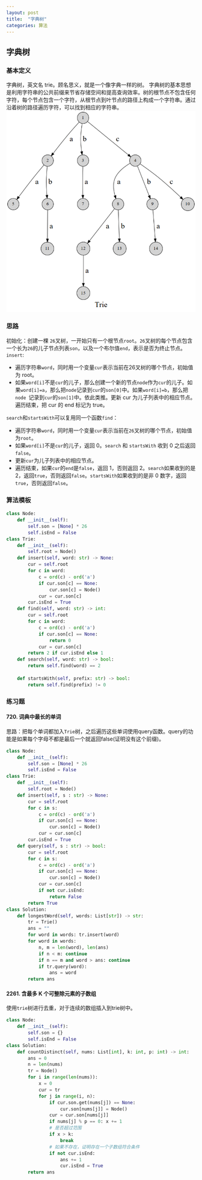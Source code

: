 ```yaml
---
layout: post
title:  "字典树"
categories: 算法
---
```

## 字典树
### 基本定义
字典树，英文名 trie。顾名思义，就是一个像字典一样的树。
字典树的基本思想是利用字符串的公共前缀来节省存储空间和提高查询效率。树的根节点不包含任何字符，每个节点包含一个字符，从根节点到叶节点的路径上构成一个字符串。通过沿着树的路径遍历字符，可以找到相应的字符串。
![alt text](/asset/images/image1.png)

### 思路
初始化：创建一棵 `26`叉树，一开始只有一个根节点`root`。`26`叉树的每个节点包含一个长为`26`的儿子节点列表`son`，以及一个布尔值`end`，表示是否为终止节点。
`insert`:
* 遍历字符串`word`，同时用一个变量`cur`表示当前在26叉树的哪个节点，初始值为 root。
* 如果`word[i]`不是`cur`的儿子，那么创建一个新的节点`node`作为`cur`的儿子。如果`word[i]=a`，那么把`node`记录到`cur`的`son[0]`中。如果`word[i]=b`，那么把 `node `记录到`cur`的`son[1]`中。依此类推。更新 cur 为儿子列表中的相应节点。
遍历结束，把 cur 的 end 标记为 true。

`search`和`startsWith`可以复用同一个函数`find`：
* 遍历字符串`word`，同时用一个变量`cur`表示当前在`26`叉树的哪个节点，初始值为`root`。
* 如果`word[i]`不是`cur`的儿子，返回 0。`search` 和 `startsWith` 收到 0 之后返回 `false`。
* 更新`cur`为儿子列表中的相应节点。
* 遍历结束，如果`cur`的`end`是`false`，返回 1，否则返回 2。`search`如果收到的是 2，返回`true`，否则返回`false`。`startsWith`如果收到的是非 0 数字，返回 `true`，否则返回`false`。

### 算法模板
```python
class Node:
    def __init__(self):
        self.son = [None] * 26
        self.isEnd = False
class Trie:
    def __init__(self):
        self.root = Node()
    def insert(self, word: str) -> None:
        cur = self.root
        for c in word:
            c = ord(c) - ord('a')
            if cur.son[c] == None:
                cur.son[c] = Node()
            cur = cur.son[c]
        cur.isEnd = True
    def find(self, word: str) -> int:
        cur = self.root
        for c in word:
            c = ord(c) - ord('a')
            if cur.son[c] == None:
                return 0
            cur = cur.son[c]
        return 2 if cur.isEnd else 1
    def search(self, word: str) -> bool:
        return self.find(word) == 2

    def startsWith(self, prefix: str) -> bool:
        return self.find(prefix) != 0
```

### 练习题

#### 720. 词典中最长的单词
思路：把每个单词都加入`Trie`树，之后遍历这些单词使用query函数。query的功能是如果每个字母不都是最后一个就返回false(证明没有这个前缀)。
```python
class Node:
    def __init__(self):
        self.son = [None] * 26
        self.isEnd = False
class Trie:
    def __init__(self):
        self.root = Node()
    def insert(self, s : str) -> None:
        cur = self.root
        for c in s:
            c = ord(c) - ord('a')
            if cur.son[c] == None:
                cur.son[c] = Node()
            cur = cur.son[c]
        cur.isEnd = True
    def query(self, s : str) -> bool:
        cur = self.root
        for c in s:
            c = ord(c) - ord('a')
            if cur.son[c] == None:
                cur.son[c] = Node()
            cur = cur.son[c]
            if not cur.isEnd:
                return False
        return True
class Solution:
    def longestWord(self, words: List[str]) -> str:
        tr = Trie()
        ans = ""
        for word in words: tr.insert(word)
        for word in words:
            n, m = len(word), len(ans)
            if n < m: continue
            if n == m and word > ans: continue
            if tr.query(word):
                ans = word
        return ans
```

#### 2261. 含最多 K 个可整除元素的子数组
使用`trie`树进行去重，对于连续的数组插入到trie树中。
```python
class Node:
    def __init__(self):
        self.son = {}
        self.isEnd = False
class Solution:
    def countDistinct(self, nums: List[int], k: int, p: int) -> int:
        ans = 0
        n = len(nums)
        tr = Node()
        for i in range(len(nums)):
            x = 0
            cur = tr
            for j in range(i, n):
                if cur.son.get(nums[j]) == None:
                    cur.son[nums[j]] = Node()
                cur = cur.son[nums[j]]
                if nums[j] % p == 0: x += 1
                # 是否超过范围
                if x > k:
                    break
                # 如果不存在，证明存在一个子数组符合条件
                if not cur.isEnd:
                    ans += 1
                    cur.isEnd = True
        return ans
```